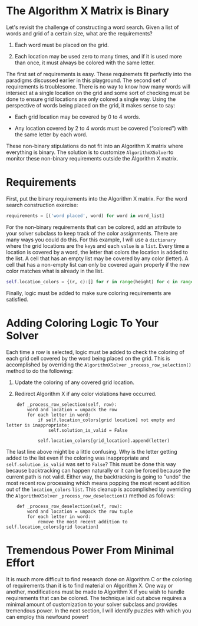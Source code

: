 # The Algorithm X Matrix is Binary

Let's revisit the challenge of constructing a word search. Given a list of words and grid of a certain size, what are the requirements?

1. Each word must be placed on the grid.

1. Each location may be used zero to many times, and if it is used more than once, it must always be colored with the same letter.

The first set of requirements is easy. These requiremets fit perfectly into the paradigms discussed earlier in this playground. The second set of requirements is troublesome. There is no way to know how many words will intersect at a single location on the grid and some sort of checking must be done to ensure grid locations are only colored a single way. Using the perspective of words being placed on the grid, it makes sense to say:

* Each grid location may be covered by 0 to 4 words.

* Any location covered by 2 to 4 words must be covered (“colored”) with the same letter by each word.

These non-binary stipulations do not fit into an Algorithm X matrix where everything is binary.  The solution is to customize `AlgorithmXSolver`to monitor these non-binary requirements outside the Algorithm X matrix.

# Requirements

First, put the binary requirements into the Algorithm X matrix. For the word search construction exercise:

```python
requirements = [('word placed', word) for word in word_list]
```

For the non-binary requirements that can be colored, add an attribute to your solver subclass to keep track of the color assignments. There are many ways you could do this. For this example, I will use a `dictionary` where the grid locations are the `key`s and each `value` is a `list`. Every time a location is covered by a word, the letter that colors the location is added to the list. A cell that has an empty list may be covered by any color (letter). A cell that has a non-empty list can only be covered again properly if the new color matches what is already in the list.

```python
self.location_colors = {(r, c):[] for r in range(height) for c in range(width)}
```

Finally, logic must be added to make sure coloring requirements are satisfied.

# Adding Coloring Logic To Your Solver

Each time a row is selected, logic must be added to check the coloring of each grid cell covered by the word being placed on the grid. This is accomplished by overriding the `AlgorithmXSolver` `_process_row_selection()` method to do the following:

1. Update the coloring of any covered grid location.

1. Redirect Algorithm X if any color violations have occurred.

```
    def _process_row_selection(self, row):
        word and location = unpack the row
        for each letter in word:
            if self.location_colors[grid location] not empty and letter is inappropriate:
                self.solution_is_valid = False

            self.location_colors[grid_location].append(letter)
```

The last line above might be a little confusing. Why is the letter getting added to the list even if the coloring was inappropriate and `self.solution_is_valid` was set to `False`? This must be done this way because backtracking can happen naturally or it can be forced because the current path is not valid. Either way, the backtracking is going to "undo" the most recent row processing which means popping the most recent addition out of the `location_colors` `list`. This cleanup is accomplished by overriding the `AlgorithmXSolver` `_process_row_deselection()` method as follows:

```
    def _process_row_deselection(self, row):
        word and location = unpack the row tuple
        for each letter in word:
            remove the most recent addition to self.location_colors[grid location]
```

# Tremendous Power From Minimal Effort

It is much more difficult to find research done on Algorithm C or the coloring of requirements than it is to find material on Algorithm X. One way or another, modifications must be made to Algorithm X if you wish to handle requirements that can be colored. The technique laid out above requires a minimal amount of customization to your solver subclass and provides tremendous power. In the next section, I will identify puzzles with which you can employ this newfound power!
